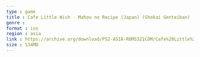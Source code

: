 ```yaml
---
type : game
title : Cafe Little Wish - Mahou no Recipe (Japan) (Shokai Genteiban)
genre : 
format : iso
region : asia
link : https://archive.org/download/PS2-ASIA-ROMS321COM/Cafe%20Little%20Wish%20-%20Mahou%20no%20Recipe%20%28Japan%29%20%28Shokai%20Genteiban%29.7z
size : 534MB
---
```

